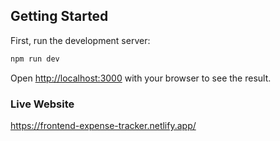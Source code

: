 ## Getting Started

First, run the development server:

```bash
npm run dev
```

Open [http://localhost:3000](http://localhost:3000) with your browser to see the result.

### Live Website

https://frontend-expense-tracker.netlify.app/
